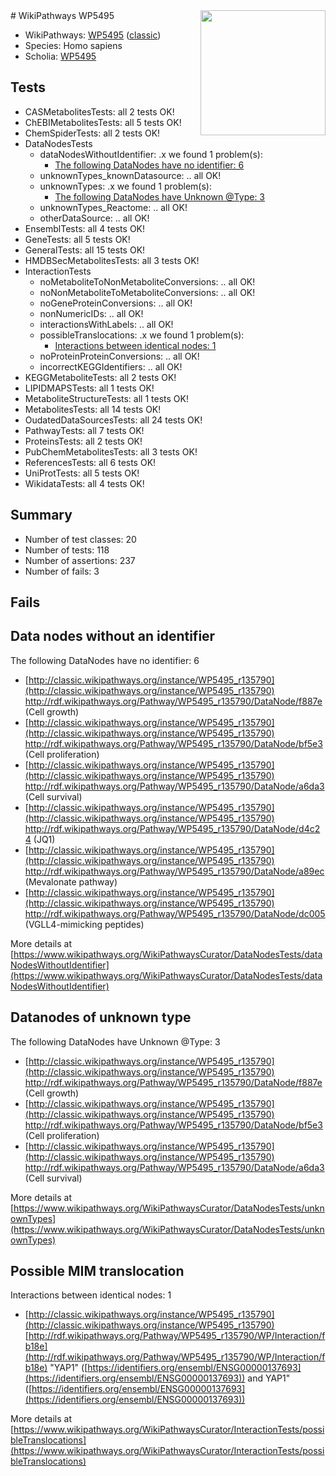 <img style="float: right; width: 200px" src="https://upload.wikimedia.org/wikipedia/commons/thumb/8/83/Wplogo_with_text_500.png/640px-Wplogo_with_text_500.png" />
# WikiPathways WP5495

* WikiPathways: [WP5495](https://wikipathways.org/pathways/WP5495) ([classic](https://classic.wikipathways.org/instance/WP5495))
* Species: Homo sapiens
* Scholia: [WP5495](https://scholia.toolforge.org/wikipathways/WP5495)
## Tests
* CASMetabolitesTests: all 2 tests OK!
* ChEBIMetabolitesTests: all 5 tests OK!
* ChemSpiderTests: all 2 tests OK!
* DataNodesTests
    * dataNodesWithoutIdentifier: .x we found 1 problem(s):
        * [The following DataNodes have no identifier: 6](#d2d32fa5)
    * unknownTypes_knownDatasource: .. all OK!
    * unknownTypes: .x we found 1 problem(s):
        * [The following DataNodes have Unknown @Type: 3](#839973e1)
    * unknownTypes_Reactome: .. all OK!
    * otherDataSource: .. all OK!
* EnsemblTests: all 4 tests OK!
* GeneTests: all 5 tests OK!
* GeneralTests: all 15 tests OK!
* HMDBSecMetabolitesTests: all 3 tests OK!
* InteractionTests
    * noMetaboliteToNonMetaboliteConversions: .. all OK!
    * noNonMetaboliteToMetaboliteConversions: .. all OK!
    * noGeneProteinConversions: .. all OK!
    * nonNumericIDs: .. all OK!
    * interactionsWithLabels: .. all OK!
    * possibleTranslocations: .x we found 1 problem(s):
        * [Interactions between identical nodes: 1](#1c118206)
    * noProteinProteinConversions: .. all OK!
    * incorrectKEGGIdentifiers: .. all OK!
* KEGGMetaboliteTests: all 2 tests OK!
* LIPIDMAPSTests: all 1 tests OK!
* MetaboliteStructureTests: all 1 tests OK!
* MetabolitesTests: all 14 tests OK!
* OudatedDataSourcesTests: all 24 tests OK!
* PathwayTests: all 7 tests OK!
* ProteinsTests: all 2 tests OK!
* PubChemMetabolitesTests: all 3 tests OK!
* ReferencesTests: all 6 tests OK!
* UniProtTests: all 5 tests OK!
* WikidataTests: all 4 tests OK!


## Summary

* Number of test classes: 20
* Number of tests: 118
* Number of assertions: 237
* Number of fails: 3

## Fails

<a name="d2d32fa5" />

## Data nodes without an identifier

The following DataNodes have no identifier: 6

* [http://classic.wikipathways.org/instance/WP5495_r135790](http://classic.wikipathways.org/instance/WP5495_r135790) http://rdf.wikipathways.org/Pathway/WP5495_r135790/DataNode/f887e (Cell growth)
* [http://classic.wikipathways.org/instance/WP5495_r135790](http://classic.wikipathways.org/instance/WP5495_r135790) http://rdf.wikipathways.org/Pathway/WP5495_r135790/DataNode/bf5e3 (Cell proliferation)
* [http://classic.wikipathways.org/instance/WP5495_r135790](http://classic.wikipathways.org/instance/WP5495_r135790) http://rdf.wikipathways.org/Pathway/WP5495_r135790/DataNode/a6da3 (Cell survival)
* [http://classic.wikipathways.org/instance/WP5495_r135790](http://classic.wikipathways.org/instance/WP5495_r135790) http://rdf.wikipathways.org/Pathway/WP5495_r135790/DataNode/d4c24 (JQ1)
* [http://classic.wikipathways.org/instance/WP5495_r135790](http://classic.wikipathways.org/instance/WP5495_r135790) http://rdf.wikipathways.org/Pathway/WP5495_r135790/DataNode/a89ec (Mevalonate
pathway)
* [http://classic.wikipathways.org/instance/WP5495_r135790](http://classic.wikipathways.org/instance/WP5495_r135790) http://rdf.wikipathways.org/Pathway/WP5495_r135790/DataNode/dc005 (VGLL4-mimicking 
peptides)


More details at [https://www.wikipathways.org/WikiPathwaysCurator/DataNodesTests/dataNodesWithoutIdentifier](https://www.wikipathways.org/WikiPathwaysCurator/DataNodesTests/dataNodesWithoutIdentifier)

<a name="839973e1" />

## Datanodes of unknown type

The following DataNodes have Unknown @Type: 3

* [http://classic.wikipathways.org/instance/WP5495_r135790](http://classic.wikipathways.org/instance/WP5495_r135790) http://rdf.wikipathways.org/Pathway/WP5495_r135790/DataNode/f887e (Cell growth)
* [http://classic.wikipathways.org/instance/WP5495_r135790](http://classic.wikipathways.org/instance/WP5495_r135790) http://rdf.wikipathways.org/Pathway/WP5495_r135790/DataNode/bf5e3 (Cell proliferation)
* [http://classic.wikipathways.org/instance/WP5495_r135790](http://classic.wikipathways.org/instance/WP5495_r135790) http://rdf.wikipathways.org/Pathway/WP5495_r135790/DataNode/a6da3 (Cell survival)


More details at [https://www.wikipathways.org/WikiPathwaysCurator/DataNodesTests/unknownTypes](https://www.wikipathways.org/WikiPathwaysCurator/DataNodesTests/unknownTypes)

<a name="1c118206" />

## Possible MIM translocation

Interactions between identical nodes: 1

* [http://classic.wikipathways.org/instance/WP5495_r135790](http://classic.wikipathways.org/instance/WP5495_r135790) [http://rdf.wikipathways.org/Pathway/WP5495_r135790/WP/Interaction/fb18e](http://rdf.wikipathways.org/Pathway/WP5495_r135790/WP/Interaction/fb18e) "YAP1" ([https://identifiers.org/ensembl/ENSG00000137693](https://identifiers.org/ensembl/ENSG00000137693)) and 
YAP1" ([https://identifiers.org/ensembl/ENSG00000137693](https://identifiers.org/ensembl/ENSG00000137693))


More details at [https://www.wikipathways.org/WikiPathwaysCurator/InteractionTests/possibleTranslocations](https://www.wikipathways.org/WikiPathwaysCurator/InteractionTests/possibleTranslocations)

